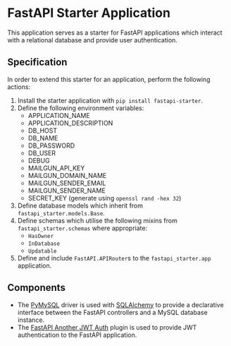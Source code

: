 # FastAPI Starter Application

This application serves as a starter for FastAPI applications which interact with a relational database and provide user authentication.

## Specification

In order to extend this starter for an application, perform the following actions:

1.  Install the starter application with `pip install fastapi-starter`.
2.  Define the following environment variables:
    -   APPLICATION_NAME
    -   APPLICATION_DESCRIPTION
    -   DB_HOST
    -   DB_NAME
    -   DB_PASSWORD
    -   DB_USER
    -   DEBUG
    -   MAILGUN_API_KEY
    -   MAILGUN_DOMAIN_NAME
    -   MAILGUN_SENDER_EMAIL
    -   MAILGUN_SENDER_NAME
    -   SECRET_KEY (generate using `openssl rand -hex 32`)
3.  Define database models which inherit from `fastapi_starter.models.Base`.
4.  Define schemas which utilise the following mixins from `fastapi_starter.schemas` where appropriate:
    -   `HasOwner`
    -   `InDatabase`
    -   `Updatable`
5.  Define and include `FastAPI.APIRouter`s to the `fastapi_starter.app` application.

## Components

-   The [PyMySQL](https://pymysql.readthedocs.io/en/latest/) driver is used with [SQLAlchemy](https://www.sqlalchemy.org/) to provide a declarative interface between the FastAPI controllers and a MySQL database instance.
-   The [FastAPI Another JWT Auth](https://glitchcorp.github.io/fastapi-another-jwt-auth/) plugin is used to provide JWT authentication to the FastAPI application.

